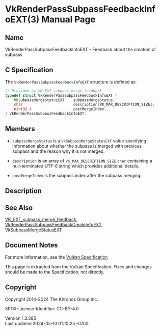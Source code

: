 # VkRenderPassSubpassFeedbackInfoEXT(3) Manual Page

## Name

VkRenderPassSubpassFeedbackInfoEXT - Feedback about the creation of
subpass



## <a href="#_c_specification" class="anchor"></a>C Specification

The `VkRenderPassSubpassFeedbackInfoEXT` structure is defined as:

``` c
// Provided by VK_EXT_subpass_merge_feedback
typedef struct VkRenderPassSubpassFeedbackInfoEXT {
    VkSubpassMergeStatusEXT    subpassMergeStatus;
    char                       description[VK_MAX_DESCRIPTION_SIZE];
    uint32_t                   postMergeIndex;
} VkRenderPassSubpassFeedbackInfoEXT;
```

## <a href="#_members" class="anchor"></a>Members

- `subpassMergeStatus` is a `VkSubpassMergeStatusEXT` value specifying
  information about whether the subpass is merged with previous subpass
  and the reason why it is not merged.

- `description` is an array of `VK_MAX_DESCRIPTION_SIZE` `char`
  containing a null-terminated UTF-8 string which provides additional
  details.

- `postMergeIndex` is the subpass index after the subpass merging.

## <a href="#_description" class="anchor"></a>Description

## <a href="#_see_also" class="anchor"></a>See Also

[VK_EXT_subpass_merge_feedback](https://registry.khronos.org/vulkan/specs/1.3-extensions/man/html/VK_EXT_subpass_merge_feedback.html),
[VkRenderPassSubpassFeedbackCreateInfoEXT](https://registry.khronos.org/vulkan/specs/1.3-extensions/man/html/VkRenderPassSubpassFeedbackCreateInfoEXT.html),
[VkSubpassMergeStatusEXT](https://registry.khronos.org/vulkan/specs/1.3-extensions/man/html/VkSubpassMergeStatusEXT.html)

## <a href="#_document_notes" class="anchor"></a>Document Notes

For more information, see the <a
href="https://registry.khronos.org/vulkan/specs/1.3-extensions/html/vkspec.html#VkRenderPassSubpassFeedbackInfoEXT"
target="_blank" rel="noopener">Vulkan Specification</a>

This page is extracted from the Vulkan Specification. Fixes and changes
should be made to the Specification, not directly.

## <a href="#_copyright" class="anchor"></a>Copyright

Copyright 2014-2024 The Khronos Group Inc.

SPDX-License-Identifier: CC-BY-4.0

Version 1.3.285  
Last updated 2024-05-10 01:10:25 -0700
